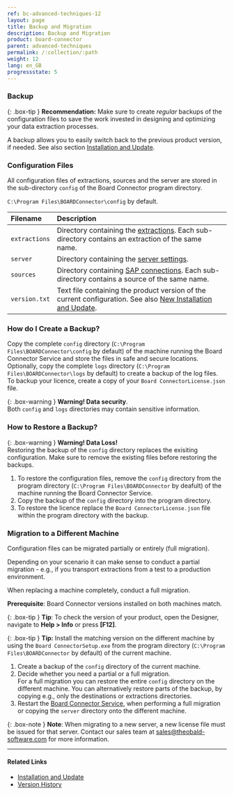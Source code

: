 ```yaml
---
ref: bc-advanced-techniques-12
layout: page
title: Backup and Migration
description: Backup and Migration
product: board-connector
parent: advanced-techniques
permalink: /:collection/:path
weight: 12
lang: en_GB
progressstate: 5
---
```


<!-- TOOD Better structure needed for explaining versions, backward compatiblity, etc. -->

### Backup

{: .box-tip }
**Recommendation:** Make sure to create *regular* backups of the configuration files to save the work invested in designing and optimizing your data extraction processes.

A backup allows you to easily switch back to the previous product version, if needed. See also section [Installation and Update](../introduction/installation-and-update).

### Configuration Files
All configuration files of extractions, sources and the server are stored in the sub-directory `config` of the Board Connector program directory. <br>

`C:\Program Files\BOARDConnector\config` by default.

|Filename      | Description                                                                                                                                                  |
|:-------------|:-------------------------------------------------------------------------------------------------------------------------------------------------------------|
|`extractions` |Directory containing the [extractions](../getting-started/define-a-table-extraction). Each sub-directory contains an extraction of the same name.          |
|`server`      |Directory containing the [server settings](../server/server-settings).                                                                                        |
|`sources`     |Directory containing [SAP connections](../introduction/sap-connection). Each sub-directory contains a source of the same name.                                              |
|`version.txt` |Text file containing the product version of the current configuration. See also [New Installation and Update](../introduction/installation-and-update#new-installation-and-update).|

### How do I Create a Backup?
Copy the complete `config` directory (`C:\Program Files\BOARDConnector\config` by default) of the machine running the Board Connector Service and store the files in safe and secure locations.
Optionally, copy the complete `logs` directory (`C:\Program Files\BOARDConnector\logs` by default) to create a backup of the log files. 
To backup your licence, create a copy of your `Board ConnectorLicense.json` file.



{: .box-warning }
**Warning! Data security**. <br>
Both `config` and `logs` directories may contain sensitive information.


### How to Restore a Backup?

{: .box-warning }
**Warning! Data Loss!** <br>
Restoring the backup of the `config` directory replaces the exisiting configuration. Make sure to remove the existing files before restoring the backups.

1. To restore the configuration files, remove the `config` directory from the program directory (`C:\Program Files\BOARDConnector` by deafult) of the machine running the Board Connector Service.
2. Copy the backup of the `config` directory into the program directory.
3. To restore the licence replace the `Board ConnectorLicense.json` file within the program directory with the backup.

### Migration to a Different Machine
Configuration files can be migrated partially or entirely (full migration).

Depending on your scenario it can make sense to conduct a partial migration - e.g., if you transport extractions from a test to a production environment.

When replacing a machine completely, conduct a full migration.

**Prerequisite**: Board Connector versions installed on both machines match.

{: .box-tip }
**Tip**: To check the version of your product, open the Designer, navigate to **Help > Info** or press **[F12]**.

{: .box-tip }
**Tip:** Install the matching version on the different machine by using the `Board ConnectorSetup.exe` from the program directory (`C:\Program Files\BOARDConnector` by default) of the current machine.

1. Create a backup of the `config` directory of the current machine.
2. Decide whether you need a partial or a full migration. <br> 
For a full migration you can restore the entire `config` directory on the different machine.
You can alternatively restore parts of the backup, by copying e.g., only the destinations or extractions directories.
3. Restart the [Board Connector Service](../server/start-server), when performing a full migration or copying the `server` directory onto the different machine.

{: .box-note }
**Note**: When migrating to a new server, a new license file must be issued for that server.
Contact our sales team at [sales@theobald-software.com](mailto:sales@theobald-software.com) for more information.

****
#### Related Links
- [Installation and Update](../introduction/installation-and-update)
- [Version History](https://kb.theobald-software.com/version-history/xtract-universal-version-history)
